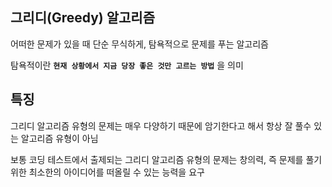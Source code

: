 ## 그리디(Greedy) 알고리즘
어떠한 문제가 있을 때 단순 무식하게, 탐욕적으로 문제를 푸는 알고리즘

탐욕적이란 **`현재 상황에서 지금 당장 좋은 것만 고르는 방법`** 을 의미

## 특징
그리디 알고리즘 유형의 문제는 매우 다양하기 때문에 암기한다고 해서 항상 잘 풀수 있는 알고리즘 유형이 아님

보통 코딩 테스트에서 출제되는 그리디 알고리즘 유형의 문제는 창의력, 즉 문제를 풀기 위한 최소한의 아이디어를 떠올릴 수 있는 능력을 요구


